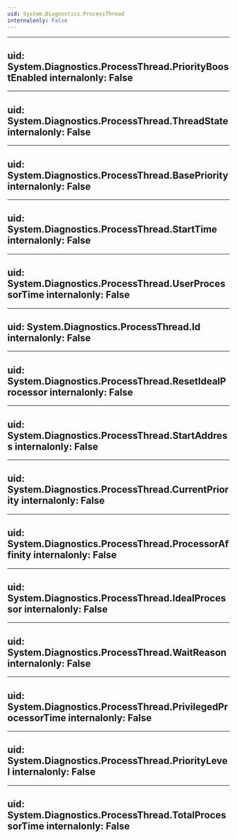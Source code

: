 ```yaml
---
uid: System.Diagnostics.ProcessThread
internalonly: False
---
```


---
uid: System.Diagnostics.ProcessThread.PriorityBoostEnabled
internalonly: False
---

---
uid: System.Diagnostics.ProcessThread.ThreadState
internalonly: False
---

---
uid: System.Diagnostics.ProcessThread.BasePriority
internalonly: False
---

---
uid: System.Diagnostics.ProcessThread.StartTime
internalonly: False
---

---
uid: System.Diagnostics.ProcessThread.UserProcessorTime
internalonly: False
---

---
uid: System.Diagnostics.ProcessThread.Id
internalonly: False
---

---
uid: System.Diagnostics.ProcessThread.ResetIdealProcessor
internalonly: False
---

---
uid: System.Diagnostics.ProcessThread.StartAddress
internalonly: False
---

---
uid: System.Diagnostics.ProcessThread.CurrentPriority
internalonly: False
---

---
uid: System.Diagnostics.ProcessThread.ProcessorAffinity
internalonly: False
---

---
uid: System.Diagnostics.ProcessThread.IdealProcessor
internalonly: False
---

---
uid: System.Diagnostics.ProcessThread.WaitReason
internalonly: False
---

---
uid: System.Diagnostics.ProcessThread.PrivilegedProcessorTime
internalonly: False
---

---
uid: System.Diagnostics.ProcessThread.PriorityLevel
internalonly: False
---

---
uid: System.Diagnostics.ProcessThread.TotalProcessorTime
internalonly: False
---
